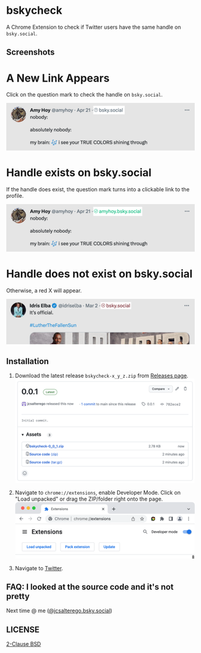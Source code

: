 # bskycheck

A Chrome Extension to check if Twitter users have the same handle on `bsky.social`.

## Screenshots

# A New Link Appears

Click on the question mark to check the handle on `bsky.social`.

![](docs/question.png)

# Handle exists on bsky.social

If the handle does exist, the question mark turns into a clickable link to the profile.

![](docs/success.png)

# Handle does not exist on bsky.social

Otherwise, a red X will appear.

![](docs/sadness.png)

## Installation

1. Download the latest release `bskycheck-x_y_z.zip` from [Releases page](https://github.com/jcsalterego/bskycheck/releases/).
![](docs/releases.png)
2. Navigate to `chrome://extensions`, enable Developer Mode. Click on
"Load unpacked" or drag the ZIP/folder right onto the page.
![](docs/extensions.png)

3. Navigate to [Twitter](https://www.twitter.com/home/).

## FAQ: I looked at the source code and it's not pretty

Next time @ me ([@jcsalterego.bsky.social](https://bsky.app/profile/jcsalterego.bsky.social))

## LICENSE

[2-Clause BSD](LICENSE)
